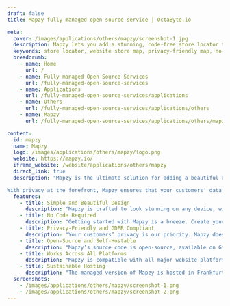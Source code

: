 ```yaml
---
draft: false
title: Mapzy fully managed open source service | OctaByte.io

meta:
  cover: /images/applications/others/mapzy/screenshot-1.jpg
  description: Mapzy lets you add a stunning, code-free store locator to your website. It's simple, mobile-friendly, and privacy-conscious, offering both a managed service and self-hosting option.
  keywords: store locator, website store map, privacy-friendly map, no-code store locator, GDPR compliant map, open-source locator, self-hostable map, map integration for websites, location map for websites, store locator plugin
  breadcrumb:
    - name: Home
      url: /
    - name: Fully managed Open-Source Services
      url: /fully-managed-open-source-services
    - name: Applications
      url: /fully-managed-open-source-services/applications
    - name: Others
      url: /fully-managed-open-source-services/applications/others
    - name: Mapzy
      url: /fully-managed-open-source-services/applications/others/mapzy

content:
  id: mapzy
  name: Mapzy
  logo: /images/applications/others/mapzy/logo.png
  website: https://mapzy.io/
  iframe_website: /website/applications/others/mapzy
  direct_link: true
  description: "Mapzy is the ultimate solution for adding a beautiful and functional store locator to your website without writing a single line of code. Designed for simplicity and elegance, Mapzy works seamlessly across all devices, providing a smooth and intuitive experience for both you and your customers. Whether you're using WordPress, Shopify, Webflow, or Squarespace, Mapzy easily integrates into any website, offering a hassle-free way to display your store locations.

With privacy at the forefront, Mapzy ensures that your customers' data remains safe and secure. It adheres to strict GDPR compliance and avoids intrusive cookie pop-ups, making it a great choice for businesses focused on maintaining customer trust. Plus, with its open-source nature, you can choose to self-host the application or use the managed version, hosted sustainably on renewable energy."
  features:
    - title: Simple and Beautiful Design
      description: "Mapzy is crafted to look stunning on any device, with a minimalistic design that ensures a clean and easy-to-navigate experience for your customers. Its intuitive interface guarantees that your store locator complements your website, not complicates it."
    - title: No Code Required
      description: "Getting started with Mapzy is a breeze. Create your store locator in minutes with the Mapzy dashboard, no coding necessary. Adding the map to your website is as easy as copying a single line of code, making it a user-friendly solution for non-developers and developers alike."
    - title: Privacy-Friendly and GDPR Compliant
      description: "Your customers’ privacy is our priority. Mapzy does not track users, only sets one essential cookie, and is fully GDPR compliant. You won’t need to worry about intrusive cookie pop-ups, allowing you to provide a smoother, more respectful user experience."
    - title: Open-Source and Self-Hostable
      description: "Mapzy’s source code is open-source, available on GitHub, and fully customizable. You have the option to self-host it for free, enjoying the same features and functionality without any restrictions. This makes Mapzy a perfect solution for developers who want to control their own hosting environment."
    - title: Works Across All Platforms
      description: "Mapzy is compatible with all major website platforms, including WordPress, Shopify, Webflow, and Squarespace. Whether you’re building your site from scratch or using a website builder, Mapzy ensures seamless integration with minimal effort."
    - title: Sustainable Hosting
      description: "The managed version of Mapzy is hosted in Frankfurt, Germany, powered entirely by renewable energy. This makes it an eco-conscious choice for businesses looking to reduce their carbon footprint while providing a reliable, high-performance service for their customers."
  screenshots:
    - /images/applications/others/mapzy/screenshot-1.png
    - /images/applications/others/mapzy/screenshot-2.png
---
```

